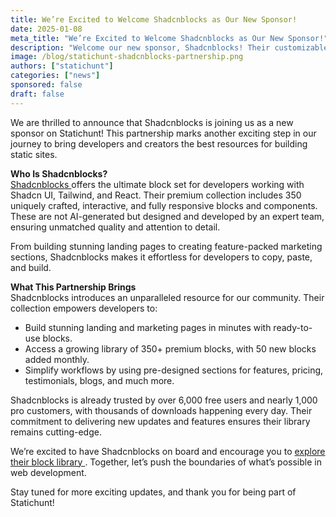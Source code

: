```yaml
---
title: We’re Excited to Welcome Shadcnblocks as Our New Sponsor!
date: 2025-01-08
meta_title: "We’re Excited to Welcome Shadcnblocks as Our New Sponsor!"
description: "Welcome our new sponsor, Shadcnblocks! Their customizable UI blocks empower developers to build stunning, high-performance websites with ease. Learn more about this exciting partnership."
image: /blog/statichunt-shadcnblocks-partnership.png
authors: ["statichunt"]
categories: ["news"]
sponsored: false
draft: false
---
```


We are thrilled to announce that Shadcnblocks is joining us as a new sponsor on Statichunt! This partnership marks another exciting step in our journey to bring developers and creators the best resources for building static sites.

**Who Is Shadcnblocks?**  
<a href="https://www.shadcnblocks.com/" target="_blank"> Shadcnblocks </a> offers the ultimate block set for developers working with Shadcn UI, Tailwind, and React. Their premium collection includes 350 uniquely crafted, interactive, and fully responsive blocks and components. These are not AI-generated but designed and developed by an expert team, ensuring unmatched quality and attention to detail.

From building stunning landing pages to creating feature-packed marketing sections, Shadcnblocks makes it effortless for developers to copy, paste, and build.

**What This Partnership Brings**  
Shadcnblocks introduces an unparalleled resource for our community. Their collection empowers developers to: 

- Build stunning landing and marketing pages in minutes with ready-to-use blocks.  
- Access a growing library of 350+ premium blocks, with 50 new blocks added monthly.  
- Simplify workflows by using pre-designed sections for features, pricing, testimonials, blogs, and much more.  

Shadcnblocks is already trusted by over 6,000 free users and nearly 1,000 pro customers, with thousands of downloads happening every day. Their commitment to delivering new updates and features ensures their library remains cutting-edge.  

We’re excited to have Shadcnblocks on board and encourage you to <a href="https://statichunt.com/authors/shadcnblocks" target="_blank"> explore their block library </a> . Together, let’s push the boundaries of what’s possible in web development.  

Stay tuned for more exciting updates, and thank you for being part of Statichunt!  


